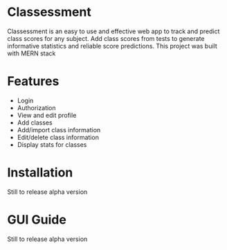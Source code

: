 # Classessment

Classessment is an easy to use and effective web app to track and predict class scores for any subject. Add class scores from tests to generate informative statistics and reliable score predictions. This project was built with MERN stack

# Features

- Login
- Authorization
- View and edit profile
- Add classes
- Add/import class information
- Edit/delete class information
- Display stats for classes

# Installation

Still to release alpha version

# GUI Guide

Still to release alpha version
